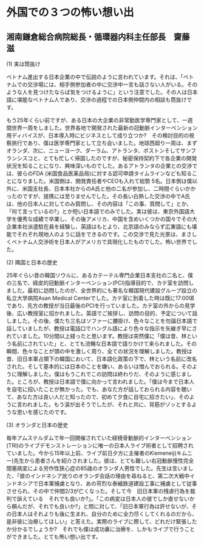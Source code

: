 # 外国での３つの怖い想い出

## 湘南鎌倉総合病院総長・循環器内科主任部長　齋藤　滋

 

(1)  実は筒抜け

ベトナム進出する日本企業の中で伝説のように言われています。それは、「ベトナムでの交渉場には、相手側参加者の中に交渉中一言も話さない人がいる。そのような人を見つけたならば気をつけるように」という注意でした。その人は日本語に堪能なベトナム人であり、交渉の過程での日本側仲間内の相談も筒抜けです。

もう25年くらい前ですが、ある日本の大企業の非常勤医学専門家として、一週間世界一周をしました。世界各地で開発された最新の冠動脈インターベンション用ディバイスが、日本導入時にビジネスとして成り立つか?　その検討目的の視察旅行であり、僕は医学専門家として立ち会いました。地球西廻り一周は、まずオランダ、次に、ニューヨーク、ダーラム、アトランタ、ボストンそしてサンフランシスコと、とても忙しく帰国したのですが、秘密保持契約下で各企業の開発状況を知ることになり、興味深いものでした。あるアトランタの企業との交渉では、彼らのFDA (米国食品医薬品局)に対する認可申請タイムラインなども知ることになりました。米国側は、開発責任者やCEOも入れて総勢 5名。日本側は僕以外に、米国支社長、日本本社からのA氏と他の二名が参加し、二時間ぐらいかかったのですが、提携には至りませんでした。その長い白熱した交渉の中でA氏は、他の日本人に対してのみ質問し、その内容は「この事、質問して」とか、「何て言っているの?」とか短い日本語でのみでした。実は彼は、東京外国語大学を優秀な成績で卒業し、その後アメリカ、中国を含めいくつかの国々でその大企業本社派遣駐在員を経験し、英語はもとより、北京語のみならず広東語にも堪能でそれぞれ現地人のように話をできるのです。この交渉で見た光景は、まさしくベトナム人交渉術を日本人がアメリカで具現化したものでした。怖い世界でした。

 

(2)  隣国と日本の歴史

25年ぐらい昔の韓国ソウルに、あるカテーテル専門企業日本支社の二名と、僕の三名で、経皮的冠動脈インターベンション(PCI)指導目的で、カテ室を訪問しました。最初に訪問したのが、全世界的にも著名な韓国現代建設グループ設立の私立大学病院Asan Medical Centerでした。カテ室に到着した時は既に17:00頃であり、先方の教授が当日最後のPCIを行っていました。カテ室の外からの見学後、広い教授室に招かれました。英語でご挨拶し、訪問の目的、予定について話しました。その後、僕たち三名はソファーに腰掛け、色々なことを勿論日本語で話していましたが、教授は電話口でハングル語により色々な指示を矢継ぎ早にされていました。10分間以上経ったと思います。教授は突然僕に「僕は昔、林という名前にされていた」と、とても流暢な日本語で語りかけて来られました。その瞬間、色々なことが頭の中を激しく周り、全ての状況を理解しました。教授は昔、旧日本軍占領下の韓国において、日本語化政策の下で、林という名前に改名された。そして基本的には日本のことを嫌い、あるいは憎んでおられる。そのように理解しました。僕はもうこれでこの訪問は終わりだ、そのように感じました。ところが、教授は日本語で僕に向かって言われました。「僕は今まで日本人を自宅に招いたことが無かった。でも、あなた方が話しておられる内容を聴いて、あなた方は良い人だと知ったので、初めて夕食に自宅に招きたい」、そのように言われました。もう涙が出そうでしたが、それと共に、背筋がゾッとするような思いを感じたのです。

 

(3) オランダと日本の歴史

毎年アムステルダムで年一回開催されていた経橈骨動脈的インターベンション(TRI)のライブデモンストレーションに唯一の日本人ライブ術者として招聘されていました。今から15年以上前、ライブ前日夕方に主催者のKiemeneij(キムニー)先生から患者さんを紹介されました。彼は、とても難しい右冠動脈慢性完全閉塞病変による労作性狭心症の85歳のオランダ人男性でした。先生は言いました、「彼のインドネシア訛りのオランダ会話の理由を尋ねると、第二次大戦中インドネシアで日本軍捕虜となり、あの苛烈な泰緬鉄道建設工事に捕虜として従事させられ、その中で仲間2/3が亡くなった。そして今　旧日本軍の残虐行為を裁判で訴えている　それでも良いか?」。「この病変は日本人の彼でしか直せないから頼んだが、それでも良いか?」と問に対して、「旧日本軍行為は許せないが、その日本人はそれよりも後に生まれ、自分のために全力尽くしてくれるのだから、是非彼に治療してほしい」と答えた。実際のライブに際して、どれだけ緊張したか分かるでしょうか?　それでも僕は成功裏に治療を、しかもライブで行うことができました。とても怖い想い出です。